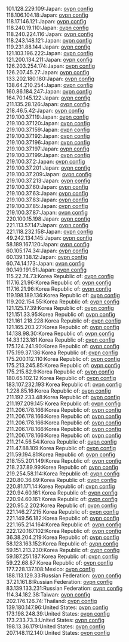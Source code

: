 101.128.229.109:Japan: [ovpn config](vpn/101_128_229_109.ovpn)  
118.106.104.18:Japan: [ovpn config](vpn/118_106_104_18.ovpn)  
118.17.146.121:Japan: [ovpn config](vpn/118_17_146_121.ovpn)  
118.240.19.110:Japan: [ovpn config](vpn/118_240_19_110.ovpn)  
118.240.224.116:Japan: [ovpn config](vpn/118_240_224_116.ovpn)  
118.243.148.121:Japan: [ovpn config](vpn/118_243_148_121.ovpn)  
119.231.88.144:Japan: [ovpn config](vpn/119_231_88_144.ovpn)  
121.103.196.222:Japan: [ovpn config](vpn/121_103_196_222.ovpn)  
121.200.134.211:Japan: [ovpn config](vpn/121_200_134_211.ovpn)  
126.203.254.174:Japan: [ovpn config](vpn/126_203_254_174.ovpn)  
126.207.45.27:Japan: [ovpn config](vpn/126_207_45_27.ovpn)  
133.202.180.180:Japan: [ovpn config](vpn/133_202_180_180.ovpn)  
138.64.210.254:Japan: [ovpn config](vpn/138_64_210_254.ovpn)  
160.86.184.247:Japan: [ovpn config](vpn/160_86_184_247.ovpn)  
164.70.145.122:Japan: [ovpn config](vpn/164_70_145_122.ovpn)  
211.135.28.126:Japan: [ovpn config](vpn/211_135_28_126.ovpn)  
218.46.5.42:Japan: [ovpn config](vpn/218_46_5_42.ovpn)  
219.100.37.119:Japan: [ovpn config](vpn/219_100_37_119.ovpn)  
219.100.37.120:Japan: [ovpn config](vpn/219_100_37_120.ovpn)  
219.100.37.159:Japan: [ovpn config](vpn/219_100_37_159.ovpn)  
219.100.37.192:Japan: [ovpn config](vpn/219_100_37_192.ovpn)  
219.100.37.196:Japan: [ovpn config](vpn/219_100_37_196.ovpn)  
219.100.37.197:Japan: [ovpn config](vpn/219_100_37_197.ovpn)  
219.100.37.199:Japan: [ovpn config](vpn/219_100_37_199.ovpn)  
219.100.37.2:Japan: [ovpn config](vpn/219_100_37_2.ovpn)  
219.100.37.201:Japan: [ovpn config](vpn/219_100_37_201.ovpn)  
219.100.37.209:Japan: [ovpn config](vpn/219_100_37_209.ovpn)  
219.100.37.213:Japan: [ovpn config](vpn/219_100_37_213.ovpn)  
219.100.37.60:Japan: [ovpn config](vpn/219_100_37_60.ovpn)  
219.100.37.63:Japan: [ovpn config](vpn/219_100_37_63.ovpn)  
219.100.37.83:Japan: [ovpn config](vpn/219_100_37_83.ovpn)  
219.100.37.85:Japan: [ovpn config](vpn/219_100_37_85.ovpn)  
219.100.37.87:Japan: [ovpn config](vpn/219_100_37_87.ovpn)  
220.100.15.198:Japan: [ovpn config](vpn/220_100_15_198.ovpn)  
221.113.57.147:Japan: [ovpn config](vpn/221_113_57_147.ovpn)  
221.118.232.158:Japan: [ovpn config](vpn/221_118_232_158.ovpn)  
49.242.134.145:Japan: [ovpn config](vpn/49_242_134_145.ovpn)  
58.189.167.120:Japan: [ovpn config](vpn/58_189_167_120.ovpn)  
60.105.174.34:Japan: [ovpn config](vpn/60_105_174_34.ovpn)  
60.139.138.12:Japan: [ovpn config](vpn/60_139_138_12.ovpn)  
60.74.14.173:Japan: [ovpn config](vpn/60_74_14_173.ovpn)  
90.149.191.51:Japan: [ovpn config](vpn/90_149_191_51.ovpn)  
115.22.74.73:Korea Republic of: [ovpn config](vpn/115_22_74_73.ovpn)  
117.16.21.96:Korea Republic of: [ovpn config](vpn/117_16_21_96.ovpn)  
117.16.21.96:Korea Republic of: [ovpn config](vpn/117_16_21_96.ovpn)  
119.198.189.136:Korea Republic of: [ovpn config](vpn/119_198_189_136.ovpn)  
119.202.154.55:Korea Republic of: [ovpn config](vpn/119_202_154_55.ovpn)  
121.125.17.39:Korea Republic of: [ovpn config](vpn/121_125_17_39.ovpn)  
121.151.33.95:Korea Republic of: [ovpn config](vpn/121_151_33_95.ovpn)  
121.161.218.228:Korea Republic of: [ovpn config](vpn/121_161_218_228.ovpn)  
121.165.203.27:Korea Republic of: [ovpn config](vpn/121_165_203_27.ovpn)  
14.138.98.30:Korea Republic of: [ovpn config](vpn/14_138_98_30.ovpn)  
14.33.123.181:Korea Republic of: [ovpn config](vpn/14_33_123_181.ovpn)  
175.124.241.90:Korea Republic of: [ovpn config](vpn/175_124_241_90.ovpn)  
175.199.37.136:Korea Republic of: [ovpn config](vpn/175_199_37_136.ovpn)  
175.200.112.110:Korea Republic of: [ovpn config](vpn/175_200_112_110.ovpn)  
175.213.245.85:Korea Republic of: [ovpn config](vpn/175_213_245_85.ovpn)  
175.215.82.9:Korea Republic of: [ovpn config](vpn/175_215_82_9.ovpn)  
180.65.102.12:Korea Republic of: [ovpn config](vpn/180_65_102_12.ovpn)  
183.107.232.193:Korea Republic of: [ovpn config](vpn/183_107_232_193.ovpn)  
1.228.85.16:Korea Republic of: [ovpn config](vpn/1_228_85_16.ovpn)  
211.192.233.48:Korea Republic of: [ovpn config](vpn/211_192_233_48.ovpn)  
211.197.209.145:Korea Republic of: [ovpn config](vpn/211_197_209_145.ovpn)  
211.206.178.166:Korea Republic of: [ovpn config](vpn/211_206_178_166.ovpn)  
211.206.178.166:Korea Republic of: [ovpn config](vpn/211_206_178_166.ovpn)  
211.206.178.166:Korea Republic of: [ovpn config](vpn/211_206_178_166.ovpn)  
211.206.178.166:Korea Republic of: [ovpn config](vpn/211_206_178_166.ovpn)  
211.206.178.166:Korea Republic of: [ovpn config](vpn/211_206_178_166.ovpn)  
211.214.56.54:Korea Republic of: [ovpn config](vpn/211_214_56_54.ovpn)  
211.47.88.109:Korea Republic of: [ovpn config](vpn/211_47_88_109.ovpn)  
211.59.194.81:Korea Republic of: [ovpn config](vpn/211_59_194_81.ovpn)  
218.155.201.149:Korea Republic of: [ovpn config](vpn/218_155_201_149.ovpn)  
218.237.89.99:Korea Republic of: [ovpn config](vpn/218_237_89_99.ovpn)  
219.254.58.114:Korea Republic of: [ovpn config](vpn/219_254_58_114.ovpn)  
220.80.36.69:Korea Republic of: [ovpn config](vpn/220_80_36_69.ovpn)  
220.81.171.14:Korea Republic of: [ovpn config](vpn/220_81_171_14.ovpn)  
220.94.60.161:Korea Republic of: [ovpn config](vpn/220_94_60_161.ovpn)  
220.94.60.161:Korea Republic of: [ovpn config](vpn/220_94_60_161.ovpn)  
220.95.2.202:Korea Republic of: [ovpn config](vpn/220_95_2_202.ovpn)  
221.146.27.215:Korea Republic of: [ovpn config](vpn/221_146_27_215.ovpn)  
221.149.56.182:Korea Republic of: [ovpn config](vpn/221_149_56_182.ovpn)  
221.165.214.164:Korea Republic of: [ovpn config](vpn/221_165_214_164.ovpn)  
222.120.167.102:Korea Republic of: [ovpn config](vpn/222_120_167_102.ovpn)  
36.38.204.219:Korea Republic of: [ovpn config](vpn/36_38_204_219.ovpn)  
58.123.163.152:Korea Republic of: [ovpn config](vpn/58_123_163_152.ovpn)  
59.151.213.230:Korea Republic of: [ovpn config](vpn/59_151_213_230.ovpn)  
59.187.251.187:Korea Republic of: [ovpn config](vpn/59_187_251_187.ovpn)  
59.22.68.87:Korea Republic of: [ovpn config](vpn/59_22_68_87.ovpn)  
177.228.137.108:Mexico: [ovpn config](vpn/177_228_137_108.ovpn)  
188.113.129.33:Russian Federation: [ovpn config](vpn/188_113_129_33.ovpn)  
37.21.161.8:Russian Federation: [ovpn config](vpn/37_21_161_8.ovpn)  
83.139.133.231:Russian Federation: [ovpn config](vpn/83_139_133_231.ovpn)  
114.34.182.38:Taiwan: [ovpn config](vpn/114_34_182_38.ovpn)  
202.176.126.74:Thailand: [ovpn config](vpn/202_176_126_74.ovpn)  
139.180.147.96:United States: [ovpn config](vpn/139_180_147_96.ovpn)  
173.198.248.39:United States: [ovpn config](vpn/173_198_248_39.ovpn)  
173.233.73.3:United States: [ovpn config](vpn/173_233_73_3.ovpn)  
198.13.36.179:United States: [ovpn config](vpn/198_13_36_179.ovpn)  
207.148.112.140:United States: [ovpn config](vpn/207_148_112_140.ovpn)  
